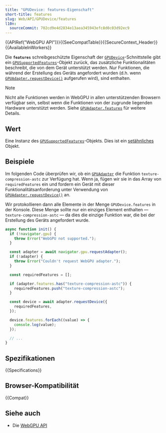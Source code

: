 ```yaml
---
title: "GPUDevice: features-Eigenschaft"
short-title: features
slug: Web/API/GPUDevice/features
l10n:
  sourceCommit: 702cd9e4d2834e13aea345943efc8d0c03d92ec9
---
```


{{APIRef("WebGPU API")}}{{SeeCompatTable}}{{SecureContext_Header}}{{AvailableInWorkers}}

Die **`features`** schreibgeschützte Eigenschaft der [`GPUDevice`](/de/docs/Web/API/GPUDevice)-Schnittstelle gibt ein [`GPUSupportedFeatures`](/de/docs/Web/API/GPUSupportedFeatures)-Objekt zurück, das zusätzliche Funktionalitäten beschreibt, die von dem Gerät unterstützt werden. Nur Funktionen, die während der Erstellung des Geräts angefordert wurden (d.h. wenn [`GPUAdapter.requestDevice()`](/de/docs/Web/API/GPUAdapter/requestDevice) aufgerufen wird), sind enthalten.

> [!NOTE]
> Nicht alle Funktionen werden in WebGPU in allen unterstützenden Browsern verfügbar sein, selbst wenn die Funktionen von der zugrunde liegenden Hardware unterstützt werden. Siehe [`GPUAdapter.features`](/de/docs/Web/API/GPUAdapter/features) für weitere Details.

## Wert

Eine Instanz des [`GPUSupportedFeatures`](/de/docs/Web/API/GPUSupportedFeatures)-Objekts. Dies ist ein [setähnliches](/de/docs/Web/JavaScript/Reference/Global_Objects/Set) Objekt.

## Beispiele

Im folgenden Code überprüfen wir, ob ein [`GPUAdapter`](/de/docs/Web/API/GPUAdapter) die Funktion `texture-compression-astc` zur Verfügung hat. Wenn ja, fügen wir sie in das Array von `requiredFeatures` ein und fordern ein Gerät mit dieser Funktionalitätsanforderung unter Verwendung von [`GPUAdapter.requestDevice()`](/de/docs/Web/API/GPUAdapter/requestDevice) an.

Wir protokollieren dann alle Elemente in der Menge `GPUDevice.features` in der Konsole. Diese Menge sollte nur ein einziges Element enthalten — `texture-compression-astc` — da dies die einzige Funktion war, die bei der Erstellung des Geräts angefordert wurde.

```js
async function init() {
  if (!navigator.gpu) {
    throw Error("WebGPU not supported.");
  }

  const adapter = await navigator.gpu.requestAdapter();
  if (!adapter) {
    throw Error("Couldn't request WebGPU adapter.");
  }

  const requiredFeatures = [];

  if (adapter.features.has("texture-compression-astc")) {
    requiredFeatures.push("texture-compression-astc");
  }

  const device = await adapter.requestDevice({
    requiredFeatures,
  });

  device.features.forEach((value) => {
    console.log(value);
  });

  // ...
}
```

## Spezifikationen

{{Specifications}}

## Browser-Kompatibilität

{{Compat}}

## Siehe auch

- Die [WebGPU API](/de/docs/Web/API/WebGPU_API)
